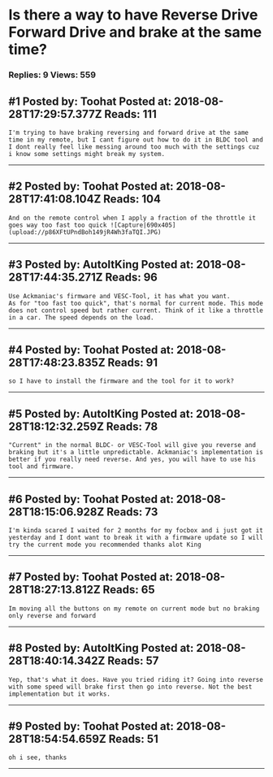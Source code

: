 # Is there a way to have Reverse Drive Forward Drive and brake at the same time?

### Replies: 9 Views: 559

## \#1 Posted by: Toohat Posted at: 2018-08-28T17:29:57.377Z Reads: 111

```
I'm trying to have braking reversing and forward drive at the same time in my remote, but I cant figure out how to do it in BLDC tool and I dont really feel like messing around too much with the settings cuz i know some settings might break my system.
```

---
## \#2 Posted by: Toohat Posted at: 2018-08-28T17:41:08.104Z Reads: 104

```
And on the remote control when I apply a fraction of the throttle it goes way too fast too quick ![Capture|690x405](upload://p86XFtUPndBoh149jR4Wh3faTQI.JPG)
```

---
## \#3 Posted by: AutoItKing Posted at: 2018-08-28T17:44:35.271Z Reads: 96

```
Use Ackmaniac's firmware and VESC-Tool, it has what you want.
As for "too fast too quick", that's normal for current mode. This mode does not control speed but rather current. Think of it like a throttle in a car. The speed depends on the load.
```

---
## \#4 Posted by: Toohat Posted at: 2018-08-28T17:48:23.835Z Reads: 91

```
so I have to install the firmware and the tool for it to work?
```

---
## \#5 Posted by: AutoItKing Posted at: 2018-08-28T18:12:32.259Z Reads: 78

```
"Current" in the normal BLDC- or VESC-Tool will give you reverse and braking but it's a little unpredictable. Ackmaniac's implementation is better if you really need reverse. And yes, you will have to use his tool and firmware.
```

---
## \#6 Posted by: Toohat Posted at: 2018-08-28T18:15:06.928Z Reads: 73

```
I'm kinda scared I waited for 2 months for my focbox and i just got it yesterday and I dont want to break it with a firmware update so I will try the current mode you recommended thanks alot King
```

---
## \#7 Posted by: Toohat Posted at: 2018-08-28T18:27:13.812Z Reads: 65

```
Im moving all the buttons on my remote on current mode but no braking only reverse and forward
```

---
## \#8 Posted by: AutoItKing Posted at: 2018-08-28T18:40:14.342Z Reads: 57

```
Yep, that's what it does. Have you tried riding it? Going into reverse with some speed will brake first then go into reverse. Not the best implementation but it works.
```

---
## \#9 Posted by: Toohat Posted at: 2018-08-28T18:54:54.659Z Reads: 51

```
oh i see, thanks
```

---
